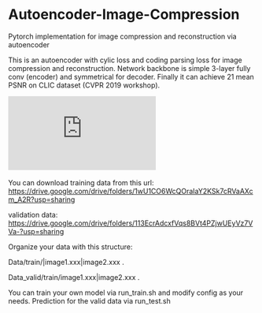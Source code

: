 # Autoencoder-Image-Compression
Pytorch implementation for image compression and reconstruction via autoencoder

This is an autoencoder with cylic loss and coding parsing loss for image compression and reconstruction. Network backbone is simple 3-layer fully conv (encoder) and symmetrical for decoder. Finally it can achieve 21 mean PSNR on CLIC dataset (CVPR 2019 workshop).

![image](http://github.com/RobinWenqian/Autoencoder-Image-Compression/raw/master/Methodology.pdf)

You can download
training data from this url: https://drive.google.com/drive/folders/1wU1CO6WcQOraIaY2KSk7cRVaAXcm_A2R?usp=sharing

validation data: https://drive.google.com/drive/folders/113EcrAdcxfVqs8BVt4PZjwUEyVz7VVa-?usp=sharing

Organize your data with this structure:

Data/train/|image1.xxx|image2.xxx
        .

Data_valid/train/image1.xxx|image2.xxx
        .

You can train your own model via run_train.sh and modify config as your needs. Prediction for the valid data via run_test.sh
